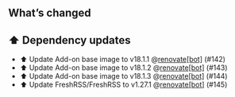 ## What’s changed

## ⬆️ Dependency updates

- ⬆️ Update Add-on base image to v18.1.1 @[renovate[bot]](https://github.com/apps/renovate) (#142)
- ⬆️ Update Add-on base image to v18.1.2 @[renovate[bot]](https://github.com/apps/renovate) (#143)
- ⬆️ Update Add-on base image to v18.1.3 @[renovate[bot]](https://github.com/apps/renovate) (#144)
- ⬆️ Update FreshRSS/FreshRSS to v1.27.1 @[renovate[bot]](https://github.com/apps/renovate) (#145)
